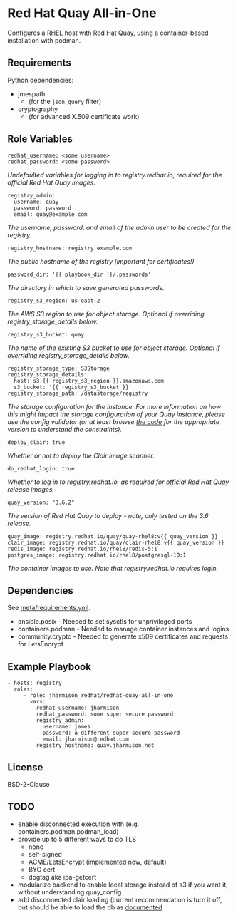 Red Hat Quay All-in-One
=========

Configures a RHEL host with Red Hat Quay, using a container-based installation with podman.

Requirements
------------

Python dependencies:

- jmespath
    - (for the `json_query` filter)
- cryptography
    - (for advanced X.509 certificate work)

Role Variables
--------------

    redhat_username: <some username>
    redhat_password: <some password>

_Undefaulted variables for logging in to registry.redhat.io, required for the official Red Hat Quay images._

    registry_admin:
      username: quay
      password: password
      email: quay@example.com

_The username, password, and email of the admin user to be created for the registry._

    registry_hostname: registry.example.com

_The public hostname of the registry (important for certificates!)_

    password_dir: '{{ playbook_dir }}/.passwords'

_The directory in which to save generated passwords._

    registry_s3_region: us-east-2

_The AWS S3 region to use for object storage. Optional if overriding registry_storage_details below._

    registry_s3_bucket: quay

_The name of the existing S3 bucket to use for object storage. Optional if overriding registry_storage_details below._

    registry_storage_type: S3Storage
    registry_storage_details:
      host: s3.{{ registry_s3_region }}.amazonaws.com
      s3_bucket: '{{ registry_s3_bucket }}'
    registry_storage_path: /datastorage/registry

_The storage configuration for the instance. For more information on how this might impact the storage configuration of your Quay instance, please use the config validator (or at least browse [the code](https://github.com/quay/config-tool/blob/redhat-3.6/pkg/lib/fieldgroups/distributedstorage/distributedstorage.go) for the appropriate version to understand the constraints)._

    deploy_clair: true

_Whether or not to deploy the Clair image scanner._

    do_redhat_login: true

_Whether to log in to registry.redhat.io, as required for official Red Hat Quay release images._

    quay_version: "3.6.2"

_The version of Red Hat Quay to deploy - note, only tested on the 3.6 release._

    quay_image: registry.redhat.io/quay/quay-rhel8:v{{ quay_version }}
    clair_image: registry.redhat.io/quay/clair-rhel8:v{{ quay_version }}
    redis_image: registry.redhat.io/rhel8/redis-5:1
    postgres_image: registry.redhat.io/rhel8/postgresql-10:1

_The container images to use. Note that registry.redhat.io requires login._

Dependencies
------------

See [meta/requirements.yml](meta/requirements.yml).

- ansible.posix - Needed to set sysctls for unprivileged ports
- containers.podman - Needed to manage container instances and logins
- community.crypto - Needed to generate x509 certificates and requests for LetsEncrypt

Example Playbook
----------------

    - hosts: registry
      roles:
         - role: jharmison_redhat/redhat-quay-all-in-one
           vars:
             redhat_username: jharmison
             redhat_password: some super secure password
             registry_admin:
               username: james
               password: a different super secure password
               email: jharmison@redhat.com
             registry_hostname: quay.jharmison.net

License
-------

BSD-2-Clause

TODO
----

- enable disconnected execution with (e.g. containers.podman.podman_load)
- provide up to 5 different ways to do TLS
  - none
  - self-signed
  - ACME/LetsEncrypt (implemented now, default)
  - BYO cert
  - dogtag aka ipa-getcert
- modularize backend to enable local storage instead of s3 if you want it, without understanding quay_config
- add disconnected clair loading (current recommendation is turn it off, but should be able to load the db as [documented](https://access.redhat.com/documentation/en-us/red_hat_quay/3.6/html/manage_red_hat_quay/clair-intro2#clair-disconnected)
